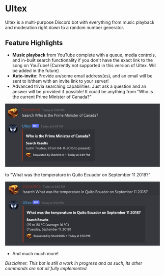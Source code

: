 # Ultex

Ultex is a multi-purpose Discord bot with everything from music playback and moderation right down to a random number generator.

## Feature Highlights

* **Music playback** from YouTube complete with a queue, media controls, and in-built search functionality if you don't have the exact link to the song on YouTube! (Currently not supported in this version of Ultex. Will be added in the future)
* **Auto-invite**: Provide an/some email address(es), and an email will be sent to it/them with an invite link to your server!
* Advanced trivia searching capabilities. Just ask a question and an answer will be provided if possible! It could be anything from "Who is the current Prime Minister of Canada?"

![Who is the current Prime Minister of Canada?](screenshots/prime_minister.png)

to "What was the temperature in Quito Ecuador on September 11 2018?"

![Temperature in Quito?](screenshots/temperature.png)

* And much much more!

*Disclaimer: This bot is still a work in progress and as such, its other commands are not all fully implemented*

